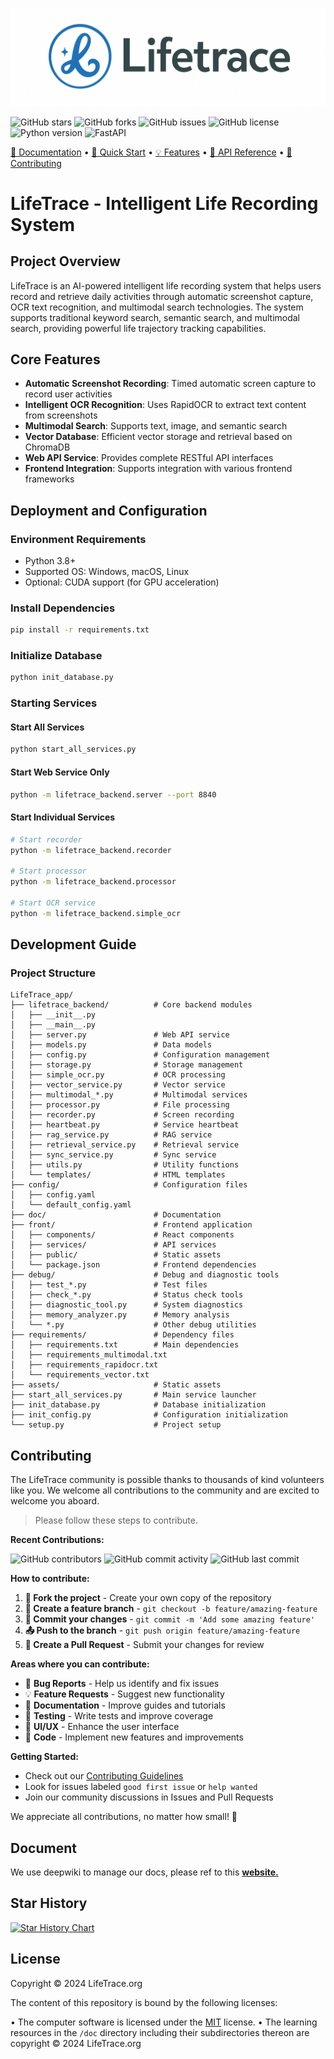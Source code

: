 ![LifeTrace Logo](assets/rhn8yu8l.png)

![GitHub stars](https://img.shields.io/github/stars/lifetrace/lifetrace?style=social) ![GitHub forks](https://img.shields.io/github/forks/lifetrace/lifetrace?style=social) ![GitHub issues](https://img.shields.io/github/issues/lifetrace/lifetrace) ![GitHub license](https://img.shields.io/github/license/lifetrace/lifetrace) ![Python version](https://img.shields.io/badge/python-3.8+-blue.svg) ![FastAPI](https://img.shields.io/badge/FastAPI-0.100+-green.svg)

[📖 Documentation](doc/README.md) • [🚀 Quick Start](#quick-start) • [💡 Features](#core-features) • [🔧 API Reference](#web-api-service) • [🤝 Contributing](#contributing)

# LifeTrace - Intelligent Life Recording System

## Project Overview

LifeTrace is an AI-powered intelligent life recording system that helps users record and retrieve daily activities through automatic screenshot capture, OCR text recognition, and multimodal search technologies. The system supports traditional keyword search, semantic search, and multimodal search, providing powerful life trajectory tracking capabilities.

## Core Features

- **Automatic Screenshot Recording**: Timed automatic screen capture to record user activities
- **Intelligent OCR Recognition**: Uses RapidOCR to extract text content from screenshots
- **Multimodal Search**: Supports text, image, and semantic search
- **Vector Database**: Efficient vector storage and retrieval based on ChromaDB
- **Web API Service**: Provides complete RESTful API interfaces
- **Frontend Integration**: Supports integration with various frontend frameworks


## Deployment and Configuration

### Environment Requirements
- Python 3.8+
- Supported OS: Windows, macOS, Linux
- Optional: CUDA support (for GPU acceleration)

### Install Dependencies
```bash
pip install -r requirements.txt
```

### Initialize Database
```bash
python init_database.py
```

### Starting Services

#### Start All Services
```bash
python start_all_services.py
```

#### Start Web Service Only
```bash
python -m lifetrace_backend.server --port 8840
```

#### Start Individual Services
```bash
# Start recorder
python -m lifetrace_backend.recorder

# Start processor
python -m lifetrace_backend.processor

# Start OCR service
python -m lifetrace_backend.simple_ocr
```

## Development Guide

### Project Structure
```
LifeTrace_app/
├── lifetrace_backend/          # Core backend modules
│   ├── __init__.py
│   ├── __main__.py
│   ├── server.py               # Web API service
│   ├── models.py               # Data models
│   ├── config.py               # Configuration management
│   ├── storage.py              # Storage management
│   ├── simple_ocr.py           # OCR processing
│   ├── vector_service.py       # Vector service
│   ├── multimodal_*.py         # Multimodal services
│   ├── processor.py            # File processing
│   ├── recorder.py             # Screen recording
│   ├── heartbeat.py            # Service heartbeat
│   ├── rag_service.py          # RAG service
│   ├── retrieval_service.py    # Retrieval service
│   ├── sync_service.py         # Sync service
│   ├── utils.py                # Utility functions
│   └── templates/              # HTML templates
├── config/                     # Configuration files
│   ├── config.yaml
│   └── default_config.yaml
├── doc/                        # Documentation
├── front/                      # Frontend application
│   ├── components/             # React components
│   ├── services/               # API services
│   ├── public/                 # Static assets
│   └── package.json            # Frontend dependencies
├── debug/                      # Debug and diagnostic tools
│   ├── test_*.py               # Test files
│   ├── check_*.py              # Status check tools
│   ├── diagnostic_tool.py      # System diagnostics
│   ├── memory_analyzer.py      # Memory analysis
│   └── *.py                    # Other debug utilities
├── requirements/               # Dependency files
│   ├── requirements.txt        # Main dependencies
│   ├── requirements_multimodal.txt
│   ├── requirements_rapidocr.txt
│   └── requirements_vector.txt
├── assets/                     # Static assets
├── start_all_services.py       # Main service launcher
├── init_database.py            # Database initialization
├── init_config.py              # Configuration initialization
└── setup.py                    # Project setup
```



## Contributing

The LifeTrace community is possible thanks to thousands of kind volunteers like you. We welcome all contributions to the community and are excited to welcome you aboard.

> Please follow these steps to contribute.

**Recent Contributions:**

![GitHub contributors](https://img.shields.io/github/contributors/tangyuanbo1/LifeTrace_app) ![GitHub commit activity](https://img.shields.io/github/commit-activity/m/tangyuanbo1/LifeTrace_app) ![GitHub last commit](https://img.shields.io/github/last-commit/tangyuanbo1/LifeTrace_app)

**How to contribute:**

1. **🍴 Fork the project** - Create your own copy of the repository
2. **🌿 Create a feature branch** - `git checkout -b feature/amazing-feature`
3. **💾 Commit your changes** - `git commit -m 'Add some amazing feature'`
4. **📤 Push to the branch** - `git push origin feature/amazing-feature`
5. **🔄 Create a Pull Request** - Submit your changes for review

**Areas where you can contribute:**

- 🐛 **Bug Reports** - Help us identify and fix issues
- 💡 **Feature Requests** - Suggest new functionality
- 📝 **Documentation** - Improve guides and tutorials
- 🧪 **Testing** - Write tests and improve coverage
- 🎨 **UI/UX** - Enhance the user interface
- 🔧 **Code** - Implement new features and improvements

**Getting Started:**

- Check out our [Contributing Guidelines](CONTRIBUTING.md)
- Look for issues labeled `good first issue` or `help wanted`
- Join our community discussions in Issues and Pull Requests

We appreciate all contributions, no matter how small! 🙏



## Document
We use deepwiki to manage our docs, please ref to this [**website.**](https://deepwiki.com/tangyuanbo1/LifeTrace_app/6.2-deployment-and-setup)

## Star History

[![Star History Chart](https://api.star-history.com/svg?repos=tangyuanbo1/LifeTrace_app&type=Timeline)](https://www.star-history.com/#tangyuanbo1/LifeTrace_app&Timeline)


## License

Copyright © 2024 LifeTrace.org

The content of this repository is bound by the following licenses:

• The computer software is licensed under the [MIT](LICENSE) license.
• The learning resources in the `/doc` directory including their subdirectories thereon are copyright © 2024 LifeTrace.org
